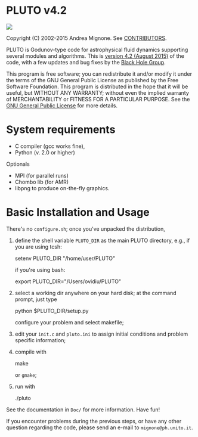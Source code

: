 PLUTO v4.2
====================

![](http://astrologynewsservice.com/wp-content/uploads/2014/08/1240-305x260.png) 

Copyright (C) 2002-2015 Andrea Mignone. See [CONTRIBUTORS](./CONTRIBUTORS).

PLUTO is Godunov-type code for astrophysical fluid dynamics supporting several modules and algorithms. This is [version 4.2 (August 2015)](http://plutocode.ph.unito.it) of the code, with a few updates and bug fixes by the [Black Hole Group](https://blackholegroup.org).

This program is free software; you can redistribute it and/or modify
it under the terms of the GNU General Public License as published by
the Free Software Foundation. This program is distributed in the hope that it will be useful,
but WITHOUT ANY WARRANTY; without even the implied warranty of
MERCHANTABILITY or FITNESS FOR A PARTICULAR PURPOSE.  See the
[GNU General Public License](./LICENSE) for more details.

# System requirements

 - C compiler (gcc works fine),
 - Python (v. 2.0 or higher)

 Optionals

 - MPI (for parallel runs)
 - Chombo lib (for AMR)
 - libpng to produce on-the-fly graphics.
 

# Basic Installation and Usage

There's no `configure.sh`; once you've unpacked the distribution,  

1) define the shell variable `PLUTO_DIR` as the 
   main PLUTO directory, e.g., 
   if you are using tcsh:

    setenv PLUTO_DIR "/home/user/PLUTO"

   if you're using bash:

    export PLUTO_DIR="/Users/ovidiu/PLUTO"


2) select a working dir anywhere on your hard disk;
   at the command prompt, just type 

    python $PLUTO_DIR/setup.py 

   configure your problem and select makefile;

3) edit your `init.c` and `pluto.ini` to assign 
   initial conditions and problem specific information;

4) compile with

    make 

   or `gmake`;

4) run with 

    ./pluto

See the documentation in `Doc/` for more information.
Have fun!
  
If you encounter problems during the previous steps, or have any other 
question regarding the code, please send an e-mail to `mignone@ph.unito.it`.



